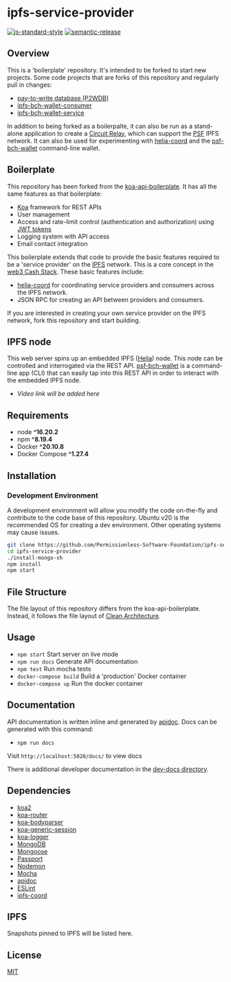 # ipfs-service-provider

[![js-standard-style](https://img.shields.io/badge/code%20style-standard-brightgreen.svg)](http://standardjs.com) [![semantic-release](https://img.shields.io/badge/%20%20%F0%9F%93%A6%F0%9F%9A%80-semantic--release-e10079.svg)](https://github.com/semantic-release/semantic-release)

## Overview

This is a 'boilerplate' repository. It's intended to be forked to start new projects. Some code projects that are forks of this repository and regularly pull in changes:
- [pay-to-write database (P2WDB)](https://p2wdb.com/)
- [ipfs-bch-wallet-consumer](https://github.com/Permissionless-Software-Foundation/ipfs-bch-wallet-consumer)
- [ipfs-bch-wallet-service](https://github.com/Permissionless-Software-Foundation/ipfs-bch-wallet-service)


In addition to being forked as a boilerpalte, it can also be run as a stand-alone application to create a [Circuit Relay](https://cashstack.info/docs/local-back-end/circuit-relay), which can support the [PSF](https://psfoundation.info) IPFS network. It can also be used for experimenting with [helia-coord](https://github.com/Permissionless-Software-Foundation/helia-coord) and the [psf-bch-wallet](https://github.com/Permissionless-Software-Foundation/psf-bch-wallet) command-line wallet.

## Boilerplate

This repository has been forked from the [koa-api-boilerplate](https://github.com/christroutner/koa-api-boilerplate). It has all the same features as that boilerplate:

- [Koa](https://koajs.com/) framework for REST APIs
- User management
- Access and rate-limit control (authentication and authorization) using [JWT tokens](https://jwt.io/)
- Logging system with API access
- Email contact integration

This boilerplate extends that code to provide the basic features required to be a 'service provider' on the [IPFS](https://ipfs.io) network. This is a core concept in the [web3 Cash Stack](https://cashstack.info). These basic features include:

- [helia-coord](https://github.com/Permissionless-Software-Foundation/helia-coord) for coordinating service providers and consumers across the IPFS network.
- JSON RPC for creating an API between providers and consumers.

If you are interested in creating your own service provider on the IPFS network, fork this repository and start building.

## IPFS node
This web server spins up an embedded IPFS ([Helia](https://github.com/ipfs/helia)) node. This node can be controlled and interrogated via the REST API. [psf-bch-wallet](https://github.com/Permissionless-Software-Foundation/psf-bch-wallet) is a command-line app (CLI) that can easily tap into this REST API in order to interact with the embedded IPFS node.

- *Video link will be added here*

## Requirements

- node **^16.20.2**
- npm **^8.19.4**
- Docker **^20.10.8**
- Docker Compose **^1.27.4**

## Installation

### Development Environment

A development environment will allow you modify the code on-the-fly and contribute to the code base of this repository. Ubuntu v20 is the recommended OS for creating a dev environment. Other operating systems may cause issues.

```bash
git clone https://github.com/Permissionless-Software-Foundation/ipfs-service-provider
cd ipfs-service-provider
./install-mongo-sh
npm install
npm start
```


## File Structure

The file layout of this repository differs from the koa-api-boilerplate. Instead, it follows the file layout of [Clean Architecture](https://christroutner.github.io/trouts-blog/blog/clean-architecture).

## Usage

- `npm start` Start server on live mode
- `npm run docs` Generate API documentation
- `npm test` Run mocha tests
- `docker-compose build` Build a 'production' Docker container
- `docker-compose up` Run the docker container

## Documentation

API documentation is written inline and generated by [apidoc](http://apidocjs.com/). Docs can be generated with this command:
- `npm run docs`

Visit `http://localhost:5020/docs/` to view docs

There is additional developer documentation in the [dev-docs directory](./dev-docs).

## Dependencies

- [koa2](https://github.com/koajs/koa/tree/v2.x)
- [koa-router](https://github.com/alexmingoia/koa-router)
- [koa-bodyparser](https://github.com/koajs/bodyparser)
- [koa-generic-session](https://github.com/koajs/generic-session)
- [koa-logger](https://github.com/koajs/logger)
- [MongoDB](http://mongodb.org/)
- [Mongoose](http://mongoosejs.com/)
- [Passport](http://passportjs.org/)
- [Nodemon](http://nodemon.io/)
- [Mocha](https://mochajs.org/)
- [apidoc](http://apidocjs.com/)
- [ESLint](http://eslint.org/)
- [ipfs-coord](https://www.npmjs.com/package/ipfs-coord)

## IPFS

Snapshots pinned to IPFS will be listed here.

## License

[MIT](./LICENSE.md)
